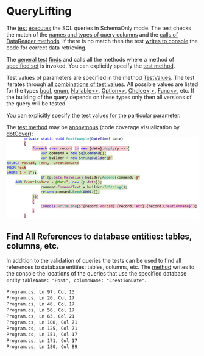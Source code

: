 # QueryLifting
The [test](Foo.Tests/QueryTests.cs#L28) 
[executes](Foo.Tests/QueryChecker.cs#L27)
the SQL queries in SchemaOnly mode. 
The test checks the match of 
the [names and types of query columns](Foo/Program.cs#L40)
and the [calls of DataReader methods](Foo/Program.cs#L47-L49). 
If there is no match then the test 
[writes to console](Foo.Tests/QueryChecker.cs#L100-L104)
the code for correct data retrieving.

The [general test](Foo.Tests/QueryTests.cs#L28)
[finds](QueryLifting/UsageResolver.cs#L14) and calls 
all the methods where a method of
[specified set](Foo.Tests/QueryTests.cs#L41-L42)
is invoked.
You can explicitly specify
the [test method](Foo.Tests/QueryTests.cs#L58).

Test values of parameters are specified in the method
[TestValues](Foo.Tests/QueryTests.cs#L74-L130).
The test iterates through
[all combinations of test values](QueryLifting/EnumerableExtensions.cs#L9).
All possible values are listed for the types 
[bool](https://msdn.microsoft.com/en-us/library/system.boolean(v=vs.110).aspx), 
[enum](https://msdn.microsoft.com/en-us/library/sbbt4032.aspx), 
[Nullable<>](https://msdn.microsoft.com/en-us/library/b3h38hb0(v=vs.110).aspx), 
[Option<>](QueryLifting/Option.cs#L11), 
[Choice<,>](QueryLifting/Choice.cs#L5), 
[Func<>](https://msdn.microsoft.com/en-us/library/bb534960(v=vs.110).aspx), 
etc.
If the building of the query depends on these types only then all versions of the query will be tested.

You can explicitly specify 
the [test values for the particular parameter](Foo.Tests/QueryTests.cs#L59).

The [test method](Foo/Program.cs#L58-L66) 
may be [anonymous](QueryLifting/Func.cs#L7)
(code coverage visualization by [dotCover](https://www.jetbrains.com/help/dotcover/10.0/Visualizing_Code_Coverage.html)):  
![Code coverage](Images/CodeCoverage.png?raw=true "Code coverage")  

## Find All References to database entities: tables, columns, etc.

In addition to the validation of queries the tests can be used to find 
all references to database entities: tables, columns, etc. 
The [method](Foo.Tests/QueryTests.cs#L202) 
writes to the console the locations of the queries that use 
the specified database entity `tableName: "Post", columnName: "CreationDate"`.
```
Program.cs, Ln 97, Col 13
Program.cs, Ln 26, Col 17
Program.cs, Ln 46, Col 17
Program.cs, Ln 56, Col 17
Program.cs, Ln 63, Col 21
Program.cs, Ln 108, Col 71
Program.cs, Ln 125, Col 71
Program.cs, Ln 151, Col 17
Program.cs, Ln 171, Col 17
Program.cs, Ln 180, Col 89
```